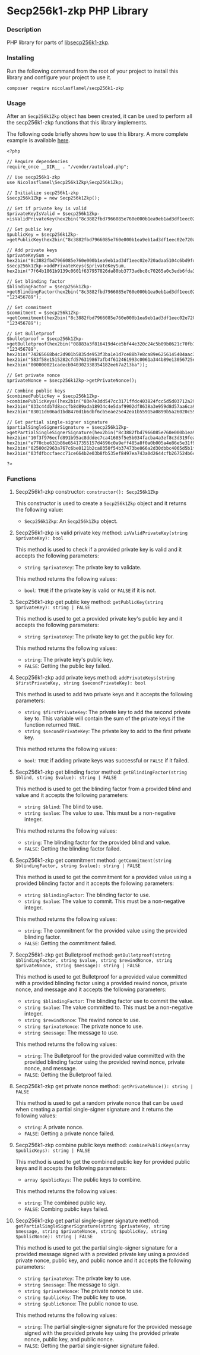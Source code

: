 # Secp256k1-zkp PHP Library

### Description
PHP library for parts of [libsecp256k1-zkp](https://github.com/mimblewimble/secp256k1-zkp).

### Installing
Run the following command from the root of your project to install this library and configure your project to use it.
```
composer require nicolasflamel/secp256k1-zkp
```

### Usage
After an `Secp256k1Zkp` object has been created, it can be used to perform all the secp256k1-zkp functions that this library implements.

The following code briefly shows how to use this library. A more complete example is available [here](https://github.com/NicolasFlamel1/Secp256k1-zkp-PHP-Library/tree/master/example).
```
<?php

// Require dependencies
require_once __DIR__ . "/vendor/autoload.php";

// Use secp256k1-zkp
use Nicolasflamel\Secp256k1Zkp\Secp256k1Zkp;

// Initialize secp256k1-zkp
$secp256k1Zkp = new Secp256k1Zkp();

// Get if private key is valid
$privateKeyIsValid = $secp256k1Zkp->isValidPrivateKey(hex2bin("8c3882fbd7966085e760e000b1ea9eb1ad3df1eec02e720adaa5104c6bd9fd88"));

// Get public key
$publicKey = $secp256k1Zkp->getPublicKey(hex2bin("8c3882fbd7966085e760e000b1ea9eb1ad3df1eec02e720adaa5104c6bd9fd88"));

// Add private keys
$privateKeySum = hex2bin("8c3882fbd7966085e760e000b1ea9eb1ad3df1eec02e720adaa5104c6bd9fd88");
$secp256k1Zkp->addPrivateKeys($privateKeySum, hex2bin("7f64b1861b9139c0601f637957826da80bb3773adbc8c70265a0c3edb6fda33b"));

// Get blinding factor
$blindingFactor = $secp256k1Zkp->getBlindingFactor(hex2bin("8c3882fbd7966085e760e000b1ea9eb1ad3df1eec02e720adaa5104c6bd9fd88"), "123456789");

// Get commitment
$commitment = $secp256k1Zkp->getCommitment(hex2bin("8c3882fbd7966085e760e000b1ea9eb1ad3df1eec02e720adaa5104c6bd9fd88"), "123456789");

// Get Bulletproof
$bulletproof = $secp256k1Zkp->getBulletproof(hex2bin("08883a3f816419d4ce5bf44e320c24c5b09b0621c70fb780d7a35c86570bd354"), "123456789", hex2bin("74265668b4c2d901b5835de953f3ba1e1d7ce88b7e8ca89e6256145404aac330"), hex2bin("583f58e1515282cfd576319867afb4f612461993c0061a344b89e13056725eab"), hex2bin("000000021cadecb940302338354182ee67a213ba"));

// Get private nonce
$privateNonce = $secp256k1Zkp->getPrivateNonce();

// Combine public keys
$combinedPublicKey = $secp256k1Zkp->combinePublicKeys([hex2bin("03e7e3dd547cc3171ffdc403824fcc5d5d03712a29f459ca10668c2864c088e951"), hex2bin("033c44db7d8accfb8d89ada18934c4e5daf9902df8638a3e959d8d57aa6ca977cd"), hex2bin("03011d606ad1bd8470d1b6dbf6cb5eae25e42ea1b55915a0899b5a26020c59bd6f")]);

// Get partial single-signer signature
$partialSingleSignerSignature = $secp256k1Zkp->getPartialSingleSignerSignature(hex2bin("8c3882fbd7966085e760e000b1ea9eb1ad3df1eec02e720adaa5104c6bd9fd88"), hex2bin("10f3f976ecfd891b95ac8dddec7ca41685f5e5b034facba4a3ef8c3d319fea54"), hex2bin("e770cbe631b86e65417355157d4696c0a9eff485a8f0a0b005a4e86e5e31f9c9"), hex2bin("02500d2963a767c6be0121b2ca0350f54b37473be066a2d30dbbc4065d5b1fee41"), hex2bin("03fdfbccfaecc71ce664b2e03b8fb535ef8497ea743a0d2644cfb267524b6c7cee"));

?>
```

### Functions
1. Secp256k1-zkp constructor: `constructor(): Secp256k1Zkp`

   This constructor is used to create a `Secp256k1Zkp` object and it returns the following value:
   * `Secp256k1Zkp`: An `Secp256k1Zkp` object.

2. Secp256k1-zkp is valid private key method: `isValidPrivateKey(string $privateKey): bool`

   This method is used to check if a provided private key is valid and it accepts the following parameters:
   * `string $privateKey`: The private key to validate.

   This method returns the following values:
   * `bool`: `TRUE` if the private key is valid or `FALSE` if it is not.

3. Secp256k1-zkp get public key method: `getPublicKey(string $privateKey): string | FALSE`

   This method is used to get a provided private key's public key and it accepts the following parameters:
   * `string $privateKey`: The private key to get the public key for.

   This method returns the following values:
   * `string`: The private key's public key.
   * `FALSE`: Getting the public key failed.

4. Secp256k1-zkp add private keys method: `addPrivateKeys(string $firstPrivateKey, string $secondPrivateKey): bool`

   This method is used to add two private keys and it accepts the following parameters:
   * `string $firstPrivateKey`: The private key to add the second private key to. This variable will contain the sum of the private keys if the function returned `TRUE`.
   * `string $secondPrivateKey`: The private key to add to the first private key.

   This method returns the following values:
   * `bool`: `TRUE` if adding private keys was successful or `FALSE` if it failed.

5. Secp256k1-zkp get blinding factor method: `getBlindingFactor(string $blind, string $value): string | FALSE`

   This method is used to get the blinding factor from a provided blind and value and it accepts the following parameters:
   * `string $blind`: The blind to use.
   * `string $value`: The value to use. This must be a non-negative integer.

   This method returns the following values:
   * `string`: The blinding factor for the provided blind and value.
   * `FALSE`: Getting the blinding factor failed.

6. Secp256k1-zkp get commitment method: `getCommitment(string $blindingFactor, string $value): string | FALSE`

   This method is used to get the commitment for a provided value using a provided blinding factor and it accepts the following parameters:
   * `string $blindingFactor`: The blinding factor to use.
   * `string $value`: The value to commit. This must be a non-negative integer.

   This method returns the following values:
   * `string`: The commitment for the provided value using the provided blinding factor.
   * `FALSE`: Getting the commitment failed.

7. Secp256k1-zkp get Bulletproof method: `getBulletproof(string $blindingFactor, string $value, string $rewindNonce, string $privateNonce, string $message): string | FALSE`

   This method is used to get Bulletproof for a provided value committed with a provided blinding factor using a provided rewind nonce, private nonce, and message and it accepts the following parameters:
   * `string $blindingFactor`: The blinding factor use to commit the value.
   * `string $value`: The value committed to. This must be a non-negative integer.
   * `string $rewindNonce`: The rewind nonce to use.
   * `string $privateNonce`: The private nonce to use.
   * `string $message`: The message to use.

   This method returns the following values:
   * `string`: The Bulletproof for the provided value committed with the provided blinding factor using the provided rewind nonce, private nonce, and message.
   * `FALSE`: Getting the Bulletproof failed.

8. Secp256k1-zkp get private nonce method: `getPrivateNonce(): string | FALSE`

   This method is used to get a random private nonce that can be used when creating a partial single-signer signature and it returns the following values:
   * `string`: A private nonce.
   * `FALSE`: Getting a private nonce failed.

9. Secp256k1-zkp combine public keys method: `combinePublicKeys(array $publicKeys): string | FALSE`

   This method is used to get the combined public key for provided public keys and it accepts the following parameters:
   * `array $publicKeys`: The public keys to combine.

   This method returns the following values:
   * `string`: The combined public key.
   * `FALSE`: Combing public keys failed.

1. Secp256k1-zkp get partial single-signer signature method: `getPartialSingleSignerSignature(string $privateKey, string $message, string $privateNonce, string $publicKey, string $publicNonce): string | FALSE`

   This method is used to get the partial single-signer signature for a provided message signed with a provided private key using a provided private nonce, public key, and public nonce and it accepts the following parameters:
   * `string $privateKey`: The private key to use.
   * `string $message`: The message to sign.
   * `string $privateNonce`: The private nonce to use.
   * `string $publicKey`: The public key to use.
   * `string $publicNonce`: The public nonce to use.

   This method returns the following values:
   * `string`: The partial single-signer signature for the provided message signed with the provided private key using the provided private nonce, public key, and public nonce.
   * `FALSE`: Getting the partial single-signer signature failed.
